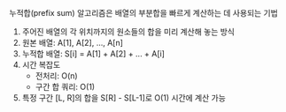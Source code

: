 
누적합(prefix sum) 알고리즘은 배열의 부분합을 빠르게 계산하는 데 사용되는 기법

1. 주어진 배열의 각 위치까지의 원소들의 합을 미리 계산해 놓는 방식
2. 원본 배열: A[1], A[2], ..., A[n]
3. 누적합 배열: S[i] = A[1] + A[2] + ... + A[i]
4. 시간 복잡도
	- 전처리: O(n)
	- 구간 합 쿼리: O(1)
5. 특정 구간 [L, R]의 합을 S[R] - S[L-1]로 O(1) 시간에 계산 가능

